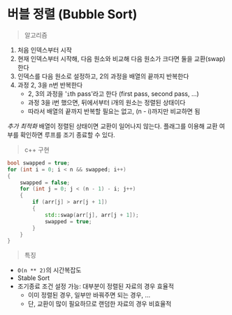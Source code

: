 # 버블 정렬 (Bubble Sort)

> 알고리즘

1. 처음 인덱스부터 시작
2. 현재 인덱스부터 시작해, 다음 원소와 비교해 다음 원소가 크다면 둘을 교환(swap)한다
3. 인덱스를 다음 원소로 설정하고, 2의 과정을 배열의 끝까지 반복한다
4. 과정 2, 3을 n번 반복한다
    - 2, 3의 과정을 '`i`th pass'라고 한다 (first pass, second pass, ...)
    - 과정 3을 i번 했으면, 뒤에서부터 i개의 원소는 정렬된 상태이다
    - 따라서 배열의 끝까지 반복할 필요는 없고, (n - i)까지만 비교하면 됨

*추가 최적화* 배열이 정렬된 상태이면 교환이 일어나지 않는다. 플래그를 이용해 교환 여부를 확인하면 루프를 조기 종료할 수 있다.

> c++ 구현

```c++
bool swapped = true;
for (int i = 0; i < n && swapped; i++)
{
    swapped = false;
    for (int j = 0; j < (n - 1) - i; j++)
    {
        if (arr[j] > arr[j + 1])
        {
            std::swap(arr[j], arr[j + 1]);            
            swapped = true;
        }
    }
}
```

> 특징

- `O(n ** 2)`의 시간복잡도
- Stable Sort
- 조기종료 조건 설정 가능: 대부분이 정렬된 자료의 경우 효율적
    - 이미 정렬된 경우, 일부만 바꿔주면 되는 경우, ...
    - 단, 교환이 많이 필요하므로 랜덤한 자료의 경우 비효율적

